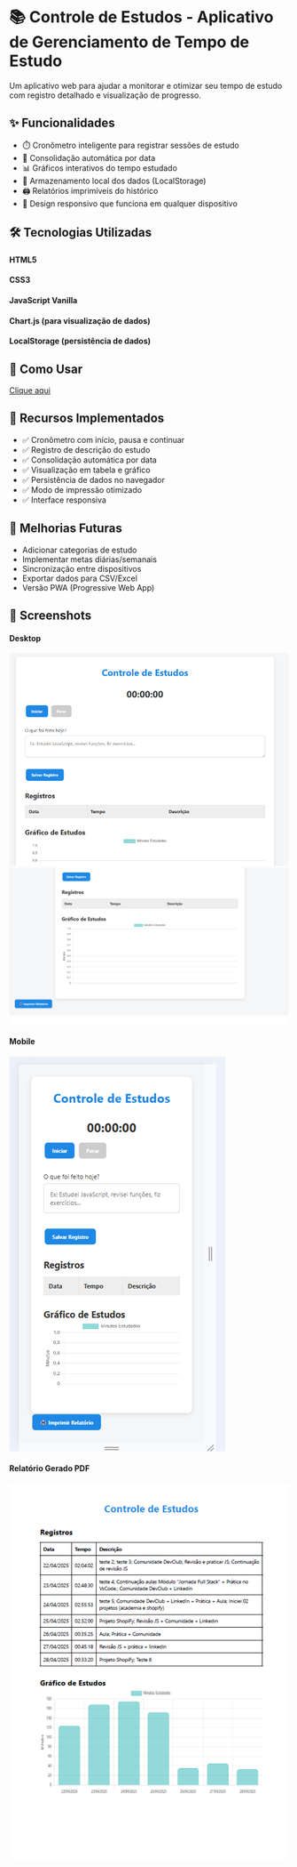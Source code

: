 <h1>📚 Controle de Estudos - Aplicativo de Gerenciamento de Tempo de Estudo</h1>

<p>Um aplicativo web para ajudar a monitorar e otimizar seu tempo de estudo com registro detalhado e visualização de progresso.</p>

<h2>✨ Funcionalidades</h2>
  <ul>
    <li>⏱️ Cronômetro inteligente para registrar sessões de estudo</li>
    <li>📅 Consolidação automática por data</li>
    <li>📊 Gráficos interativos do tempo estudado</li>
    <li>💾 Armazenamento local dos dados (LocalStorage)</li>
    <li>🖨️ Relatórios imprimíveis do histórico</li>
    <li>📱 Design responsivo que funciona em qualquer dispositivo</li>
  </ul>

<h2>🛠️ Tecnologias Utilizadas</h2>
<h4>HTML5</h4>
<h4>CSS3</h4>
<h4>JavaScript Vanilla</h4>
<h4>Chart.js (para visualização de dados)</h4>
<h4>LocalStorage (persistência de dados)</h4>

<h2>🚀 Como Usar</h2>
<a href="https://evandrojmoreira.github.io/Controle-de-Estudos/">Clique aqui</a>

<h2>📌 Recursos Implementados</h2>
  <ul>
    <li>✅ Cronômetro com início, pausa e continuar</li>
    <li>✅ Registro de descrição do estudo</li>
    <li>✅ Consolidação automática por data</li>
    <li>✅ Visualização em tabela e gráfico</li>
    <li>✅ Persistência de dados no navegador</li>
    <li>✅ Modo de impressão otimizado</li>
    <li>✅ Interface responsiva</li>
  </ul>

  <h2>🔮 Melhorias Futuras</h2>
    <ul>
      <li>Adicionar categorias de estudo</li>
      <li>Implementar metas diárias/semanais</li>
      <li>Sincronização entre dispositivos</li>
      <li>Exportar dados para CSV/Excel</li>
      <li>Versão PWA (Progressive Web App)</li>
    </ul>

  <h2>📸 Screenshots</h2>
  <h4>Desktop</h4>
  <img src="https://github.com/EvandroJMoreira/Controle-de-Estudos/blob/main/assets/img/desktop01.png" alt=200px>
  <img src="https://github.com/EvandroJMoreira/Controle-de-Estudos/blob/main/assets/img/desktop02.png" alt=200px>

  <h4>Mobile</h4>
  <img src="https://github.com/EvandroJMoreira/Controle-de-Estudos/blob/main/assets/img/mobile.png" alt=200px>

  <h4>Relatório Gerado PDF</h4>
  <img src="https://github.com/EvandroJMoreira/Controle-de-Estudos/blob/main/assets/img/relatorioPdf.png" alt=200px>
